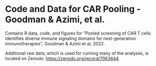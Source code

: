 # Code and Data for CAR Pooling - Goodman & Azimi, et al.

Contains R data, code, and figures for "Pooled screening of CAR T cells identifies diverse immune signaling domains for next-generation immunotherapies", Goodman & Azimi et al, 2022.

Additional raw data, which is used for running many of the analyses, is located on Zenodo: https://zenodo.org/record/7063644


